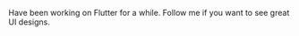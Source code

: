 Have been working on Flutter for a while. Follow me if you want to see great UI designs.
<!---
wgurbanov/wgurbanov is a ✨ special ✨ repository because its `README.md` (this file) appears on your GitHub profile.
You can click the Preview link to take a look at your changes.
--->
